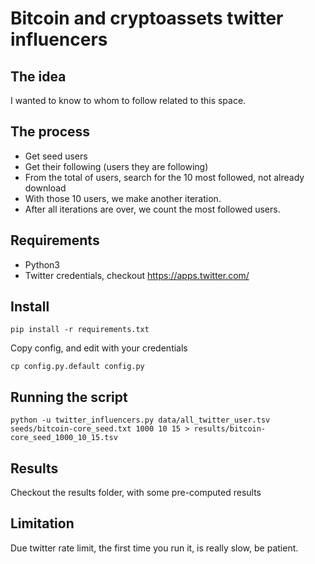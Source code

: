 # Bitcoin and cryptoassets twitter influencers


## The idea

I wanted to know to whom to follow related to this space.

## The process

 - Get seed users
 - Get their following (users they are following)
 - From the total of users, search for the 10 most followed, not already download
 - With those 10 users, we make another iteration.
 - After all iterations are over, we count the most followed users.


## Requirements

 - Python3
 - Twitter credentials, checkout https://apps.twitter.com/

## Install

```
pip install -r requirements.txt
```

Copy config, and edit with your credentials

```
cp config.py.default config.py
```


## Running the script

```
python -u twitter_influencers.py data/all_twitter_user.tsv  seeds/bitcoin-core_seed.txt 1000 10 15 > results/bitcoin-core_seed_1000_10_15.tsv
```

## Results

Checkout the results folder, with some pre-computed results

## Limitation

Due twitter rate limit, the first time you run it, is really slow, be patient.
